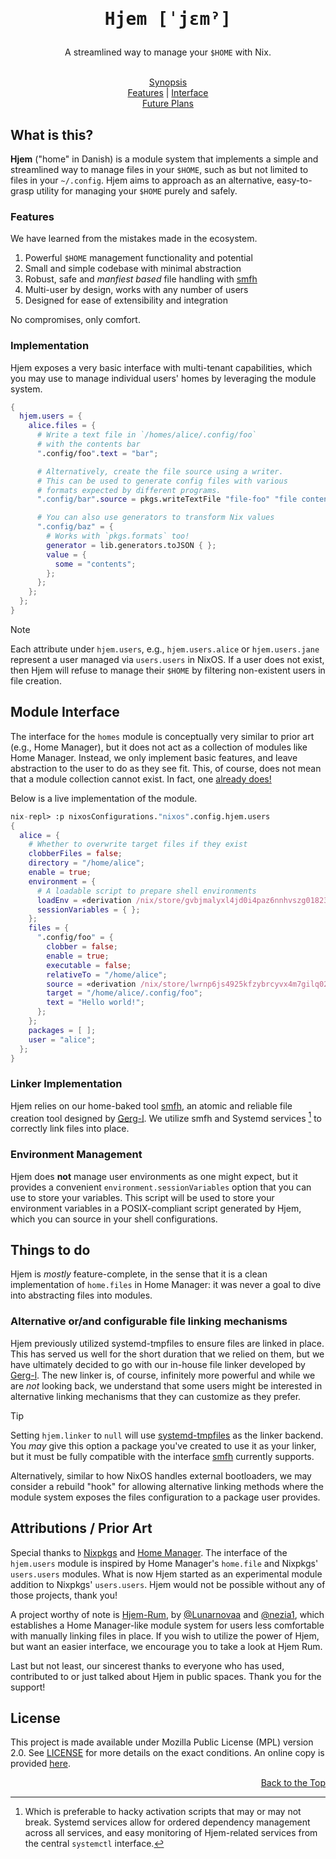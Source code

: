 <!-- markdownlint-disable MD033 MD041 -->

<div id="doc-begin" align="center">
  <h1 id="header">
    <pre>Hjem [ˈjɛmˀ]</pre>
  </h1>
  <p>
    A streamlined way to manage your <code>$HOME</code> with Nix.
  </p>
  <br/>
  <a href="#what-is-this">Synopsis</a><br/>
  <a href="#features">Features</a> | <a href="#module-interface">Interface</a><br/>
  <a href="#things-to-do">Future Plans</a>
  <br/>
</div>

## What is this?

[systemd-tmpfiles]: https://www.freedesktop.org/software/systemd/man/latest/systemd-tmpfiles-setup.service.html
[smfh]: https://github.com/feel-co/smfh

**Hjem** ("home" in Danish) is a module system that implements a simple and
streamlined way to manage files in your `$HOME`, such as but not limited to
files in your `~/.config`. Hjem aims to approach as an alternative,
easy-to-grasp utility for managing your `$HOME` purely and safely.

### Features

We have learned from the mistakes made in the ecosystem.

1. Powerful `$HOME` management functionality and potential
2. Small and simple codebase with minimal abstraction
3. Robust, safe and _manfiest based_ file handling with [smfh]
4. Multi-user by design, works with any number of users
5. Designed for ease of extensibility and integration

No compromises, only comfort.

### Implementation

Hjem exposes a very basic interface with multi-tenant capabilities, which you
may use to manage individual users' homes by leveraging the module system.

```nix
{
  hjem.users = {
    alice.files = {
      # Write a text file in `/homes/alice/.config/foo`
      # with the contents bar
      ".config/foo".text = "bar";

      # Alternatively, create the file source using a writer.
      # This can be used to generate config files with various
      # formats expected by different programs.
      ".config/bar".source = pkgs.writeTextFile "file-foo" "file contents";

      # You can also use generators to transform Nix values
      ".config/baz" = {
        # Works with `pkgs.formats` too!
        generator = lib.generators.toJSON { };
        value = {
          some = "contents";
        };
      };
    };
  };
}
```

> [!NOTE]
> Each attribute under `hjem.users`, e.g., `hjem.users.alice` or
> `hjem.users.jane` represent a user managed via `users.users` in NixOS. If a
> user does not exist, then Hjem will refuse to manage their `$HOME` by
> filtering non-existent users in file creation.

## Module Interface

[already does!]: https://github.com/snugnug/hjem-rum

The interface for the `homes` module is conceptually very similar to prior art
(e.g., Home Manager), but it does not act as a collection of modules like Home
Manager. Instead, we only implement basic features, and leave abstraction to the
user to do as they see fit. This, of course, does not mean that a module
collection cannot exist. In fact, one [already does!]

Below is a live implementation of the module.

```nix
nix-repl> :p nixosConfigurations."nixos".config.hjem.users
{
  alice = {
    # Whether to overwrite target files if they exist
    clobberFiles = false;
    directory = "/home/alice";
    enable = true;
    environment = {
      # A loadable script to prepare shell environments
      loadEnv = «derivation /nix/store/gvbjmalyxl4jd0i4paz6nnhvszg01823-load-env.drv»;
      sessionVariables = { };
    };
    files = {
      ".config/foo" = {
        clobber = false;
        enable = true;
        executable = false;
        relativeTo = "/home/alice";
        source = «derivation /nix/store/lwrnp6js4925kfzybrcyvx4m7gilq02w-config-foo.drv»;
        target = "/home/alice/.config/foo";
        text = "Hello world!";
      };
    };
    packages = [ ];
    user = "alice";
  };
}
```

### Linker Implementation

Hjem relies on our home-baked tool [smfh], an atomic and reliable file creation
tool designed by [Gerg-l]. We utilize smfh and Systemd services [^1] to
correctly link files into place.

[^1]: Which is preferable to hacky activation scripts that may or may not break.
    Systemd services allow for ordered dependency management across all
    services, and easy monitoring of Hjem-related services from the central
    `systemctl` interface.

### Environment Management

Hjem does **not** manage user environments as one might expect, but it provides
a convenient `environment.sessionVariables` option that you can use to store
your variables. This script will be used to store your environment variables in
a POSIX-compliant script generated by Hjem, which you can source in your shell
configurations.

## Things to do

Hjem is _mostly_ feature-complete, in the sense that it is a clean
implementation of `home.files` in Home Manager: it was never a goal to dive into
abstracting files into modules.

### Alternative or/and configurable file linking mechanisms

[Gerg-l]: https://github.com/gerg-l

Hjem previously utilized systemd-tmpfiles to ensure files are linked in place.
This has served us well for the short duration that we relied on them, but we
have ultimately decided to go with our in-house file linker developed by
[Gerg-l]. The new linker is, of course, infinitely more powerful and while we
are _not_ looking back, we understand that some users might be interested in
alternative linking mechanisms that they can customize as they prefer.

> [!TIP]
> Setting `hjem.linker` to `null` will use [systemd-tmpfiles] as the linker
> backend. You _may_ give this option a package you've created to use it as your
> linker, but it must be fully compatible with the interface [smfh] currently
> supports.

Alternatively, similar to how NixOS handles external bootloaders, we may
consider a rebuild "hook" for allowing alternative linking methods where the
module system exposes the files configuration to a package user provides.

## Attributions / Prior Art

[Nixpkgs]: https://github.com/nixOS/nixpkgs
[Home Manager]: https://github.com/nix-community/home-manager
[Hjem-Rum]: https://github.com/snugnug/hjem-rum
[@Lunarnovaa]: https://github.com/lunarnovaa
[@nezia1]: https://github.com/nezia1

Special thanks to [Nixpkgs] and [Home Manager]. The interface of the
`hjem.users` module is inspired by Home Manager's `home.file` and Nixpkgs'
`users.users` modules. What is now Hjem started as an experimental module
addition to Nixpkgs' `users.users`. Hjem would not be possible without any of
those projects, thank you!

A project worthy of note is [Hjem-Rum], by [@Lunarnovaa] and [@nezia1], which
establishes a Home Manager-like module system for users less comfortable with
manually linking files in place. If you wish to utilize the power of Hjem, but
want an easier interface, we encourage you to take a look at Hjem Rum.

Last but not least, our sincerest thanks to everyone who has used, contributed
to or just talked about Hjem in public spaces. Thank you for the support!

## License

This project is made available under Mozilla Public License (MPL) version 2.0.
See [LICENSE](LICENSE) for more details on the exact conditions. An online copy
is provided [here](https://www.mozilla.org/en-US/MPL/2.0/).

<div align="right">
  <a href="#doc-begin">Back to the Top</a>
  <br/>
</div>
